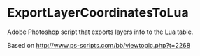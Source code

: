ExportLayerCoordinatesToLua
===========================

Adobe Photoshop script that exports layers info to the Lua table.

Based on http://www.ps-scripts.com/bb/viewtopic.php?t=2268
